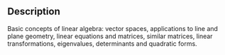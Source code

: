 ## Description

Basic concepts of linear algebra: vector spaces, applications to line and plane geometry, linear equations and matrices, similar matrices, linear transformations, eigenvalues, determinants and quadratic forms.